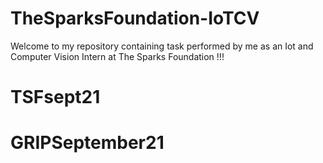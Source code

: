 # TheSparksFoundation-IoTCV
Welcome to my repository containing task performed by me as an Iot and Computer Vision Intern at The Sparks Foundation !!!
# TSFsept21  
# GRIPSeptember21
